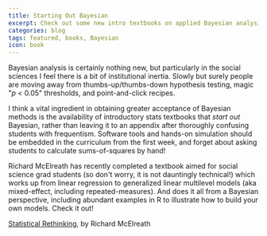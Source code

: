 ```yaml
---
title: Starting Out Bayesian
excerpt: Check out some new intro textbooks on applied Bayesian analysis
categories: blog
tags: featured, books, Bayesian
icon: book
---
```


Bayesian analysis is certainly nothing new, but particularly in the 
social sciences I feel there is a bit of institutional inertia.
Slowly but surely people are moving away from thumbs-up/thumbs-down
hypothesis testing, magic "*p* &lt; 0.05" thresholds, and
point-and-click recipes.

I think a vital ingredient in obtaining greater acceptance of Bayesian
methods is the availability of introductory stats textbooks that
*start out* Bayesian, rather than leaving it to an appendix after
thoroughly confusing students with frequentism.
Software tools and hands-on simulation should be embedded in the
curriculum from the first week, and forget about asking students
to calculate sums-of-squares by hand!

Richard McElreath has recently completed a textbook aimed for
social science grad students (so don't worry, it is not dauntingly
technical!) which works up from linear regression to generalized
linear multilevel models (aka mixed-effect, including
repeated-measures).  And does it all from a Bayesian perspective,
including abundant examples in R to illustrate how to build your
own models.  Check it out!

[Statistical Rethinking](http://xcelab.net/rm/statistical-rethinking/), by Richard McElreath
